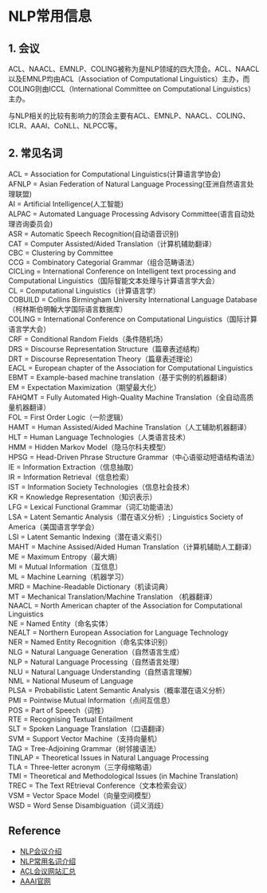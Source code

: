 # NLP常用信息

## 1. 会议

ACL、NAACL、EMNLP、COLING被称为是NLP领域的四大顶会。ACL、NAACL以及EMNLP均由ACL（Association of Computational Linguistics）主办，而COLING则由ICCL（International Committee on Computational Linguistics）主办。  

与NLP相关的比较有影响力的顶会主要有ACL、EMNLP、NAACL、COLING、ICLR、AAAI、CoNLL、NLPCC等。  

## 2. 常见名词

ACL = Association for Computational Linguistics(计算语言学协会)  
AFNLP = Asian Federation of Natural Language Processing(亚洲自然语言处理联盟)  
AI = Artificial Intelligence(人工智能)  
ALPAC = Automated Language Processing Advisory Committee(语言自动处理咨询委员会)  
ASR = Automatic Speech Recognition(自动语音识别)  
CAT = Computer Assisted/Aided Translation（计算机辅助翻译）  
CBC = Clustering by Committee  
CCG = Combinatory Categorial Grammar（组合范畴语法）  
CICLing = International Conference on Intelligent text processing and Computational     Linguistics（国际智能文本处理与计算语言学大会）  
CL = Computational Linguistics（计算语言学）  
COBUILD = Collins Birmingham University International Language Database（柯林斯伯明翰大学国际语言数据库）  
COLING = International Conference on Computational Linguistics（国际计算语言学大会）  
CRF = Conditional Random Fields（条件随机场）  
DRS = Discourse Representation Structure（篇章表述结构）  
DRT = Discourse Representation Theory（篇章表述理论）  
EACL = European chapter of the Association for Computational Linguistics  
EBMT = Example-based machine translation（基于实例的机器翻译）  
EM = Expectation Maximization（期望最大化）  
FAHQMT = Fully Automated High-Quality Machine Translation（全自动高质量机器翻译）   
FOL = First Order Logic（一阶逻辑）  
HAMT = Human Assisted/Aided Machine Translation（人工辅助机器翻译）  
HLT = Human Language Technologies（人类语言技术）   
HMM = Hidden Markov Model（隐马尔科夫模型）  
HPSG = Head-Driven Phrase Structure Grammar（中心语驱动短语结构语法）  
IE = Information Extraction（信息抽取）  
IR = Information Retrieval（信息检索）  
IST = Information Society Technologies（信息社会技术）  
KR = Knowledge Representation（知识表示）  
LFG = Lexical Functional Grammar（词汇功能语法）   
LSA = Latent Semantic Analysis（潜在语义分析）; Linguistics Society of America（美国语言学学会）   
LSI = Latent Semantic Indexing（潜在语义索引）   
MAHT = Machine Assised/Aided Human Translation（计算机辅助人工翻译）  
ME = Maximum Entropy（最大熵）  
MI = Mutual Information（互信息）  
ML = Machine Learning（机器学习）  
MRD = Machine-Readable Dictionary（机读词典）  
MT = Mechanical Translation/Machine Translation （机器翻译）  
NAACL = North American chapter of the Association for Computational Linguistics  
NE = Named Entity（命名实体）  
NEALT = Northern European Association for Language Technology  
NER = Named Entity Recognition（命名实体识别）  
NLG = Natural Language Generation（自然语言生成）  
NLP = Natural Language Processing（自然语言处理）   
NLU = Natural Language Understanding（自然语言理解）  
NML = National Museum of Language  
PLSA = Probabilistic Latent Semantic Analysis（概率潜在语义分析）  
PMI = Pointwise Mutual Information（点间互信息）  
POS = Part of Speech（词性）  
RTE = Recognising Textual Entailment  
SLT = Spoken Language Translation（口语翻译）  
SVM = Support Vector Machine（支持向量机）  
TAG = Tree-Adjoining Grammar（树邻接语法）  
TINLAP = Theoretical Issues in Natural Language Processing  
TLA = Three-letter acronym（三字母缩略语）  
TMI = Theoretical and Methodological Issues (in Machine Translation)  
TREC = The Text REtrieval Conference（文本检索会议）  
VSM = Vector Space Model（向量空间模型）  
WSD = Word Sense Disambiguation（词义消歧）    

## Reference

+ [NLP会议介绍](https://zhuanlan.zhihu.com/p/140491821)
+ [NLP常用名词介绍](https://blog.csdn.net/nuoline/article/details/8610774)
+ [ACL会议网站汇总](https://www.aclweb.org/anthology/)
+ [AAAI官网](https://www.aaai.org/)

  